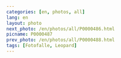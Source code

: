 ```yaml
---
categories: [en, photos, all]
lang: en
layout: photo
next_photo: /en/photos/all/P0000486.html
picname: P0000487
prev_photo: /en/photos/all/P0000488.html
tags: [Fotofalle, Leopard]
---
```


